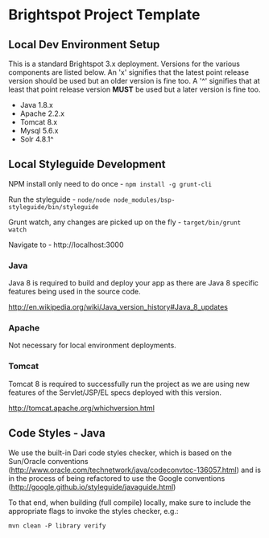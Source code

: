 # Brightspot Project Template

## Local Dev Environment Setup
This is a standard Brightspot 3.x deployment. Versions for the various components are listed below. An 'x' signifies that the latest point release version should be used but an older version is fine too. A '^' signifies that at least that point release version **MUST** be used but a later version is fine too.
* Java 1.8.x
* Apache 2.2.x
* Tomcat 8.x
* Mysql 5.6.x
* Solr 4.8.1^

## Local Styleguide Development
NPM install only need to do once - ```npm install -g grunt-cli```

Run the styleguide - ```node/node node_modules/bsp-styleguide/bin/styleguide```

Grunt watch, any changes are picked up on the fly - ```target/bin/grunt watch```

Navigate to - http://localhost:3000

### Java
Java 8 is required to build and deploy your app as there are Java 8 specific features being used in the source code.

http://en.wikipedia.org/wiki/Java_version_history#Java_8_updates

### Apache
Not necessary for local environment deployments.

### Tomcat
Tomcat 8 is required to successfully run the project as we are using new features of the Servlet/JSP/EL specs deployed with this version.

http://tomcat.apache.org/whichversion.html


## Code Styles - Java
We use the built-in Dari code styles checker, which is based on the Sun/Oracle conventions (http://www.oracle.com/technetwork/java/codeconvtoc-136057.html) and is in the process of being refactored to use the Google conventions (http://google.github.io/styleguide/javaguide.html)

To that end, when building (full compile) locally, make sure to include the appropriate flags to invoke the styles checker, e.g.:

```mvn clean -P library verify```
